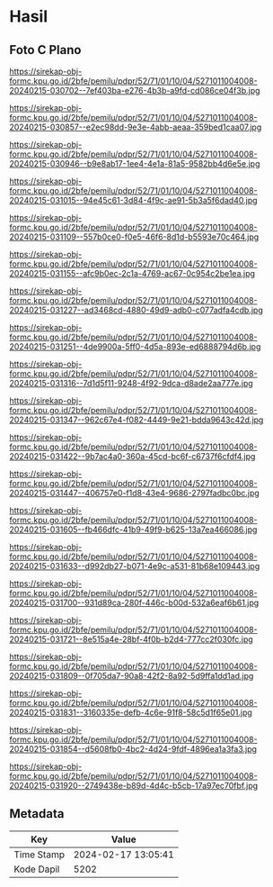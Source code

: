 # Hasil

## Foto C Plano

https://sirekap-obj-formc.kpu.go.id/2bfe/pemilu/pdpr/52/71/01/10/04/5271011004008-20240215-030702--7ef403ba-e276-4b3b-a9fd-cd086ce04f3b.jpg

https://sirekap-obj-formc.kpu.go.id/2bfe/pemilu/pdpr/52/71/01/10/04/5271011004008-20240215-030857--e2ec98dd-9e3e-4abb-aeaa-359bed1caa07.jpg

https://sirekap-obj-formc.kpu.go.id/2bfe/pemilu/pdpr/52/71/01/10/04/5271011004008-20240215-030946--b9e8ab17-1ee4-4e1a-81a5-9582bb4d6e5e.jpg

https://sirekap-obj-formc.kpu.go.id/2bfe/pemilu/pdpr/52/71/01/10/04/5271011004008-20240215-031015--94e45c61-3d84-4f9c-ae91-5b3a5f6dad40.jpg

https://sirekap-obj-formc.kpu.go.id/2bfe/pemilu/pdpr/52/71/01/10/04/5271011004008-20240215-031109--557b0ce0-f0e5-46f6-8d1d-b5593e70c464.jpg

https://sirekap-obj-formc.kpu.go.id/2bfe/pemilu/pdpr/52/71/01/10/04/5271011004008-20240215-031155--afc9b0ec-2c1a-4769-ac67-0c954c2be1ea.jpg

https://sirekap-obj-formc.kpu.go.id/2bfe/pemilu/pdpr/52/71/01/10/04/5271011004008-20240215-031227--ad3468cd-4880-49d9-adb0-c077adfa4cdb.jpg

https://sirekap-obj-formc.kpu.go.id/2bfe/pemilu/pdpr/52/71/01/10/04/5271011004008-20240215-031251--4de9900a-5ff0-4d5a-893e-ed6888794d6b.jpg

https://sirekap-obj-formc.kpu.go.id/2bfe/pemilu/pdpr/52/71/01/10/04/5271011004008-20240215-031316--7d1d5f11-9248-4f92-9dca-d8ade2aa777e.jpg

https://sirekap-obj-formc.kpu.go.id/2bfe/pemilu/pdpr/52/71/01/10/04/5271011004008-20240215-031347--962c67e4-f082-4449-9e21-bdda9643c42d.jpg

https://sirekap-obj-formc.kpu.go.id/2bfe/pemilu/pdpr/52/71/01/10/04/5271011004008-20240215-031422--9b7ac4a0-360a-45cd-bc6f-c6737f6cfdf4.jpg

https://sirekap-obj-formc.kpu.go.id/2bfe/pemilu/pdpr/52/71/01/10/04/5271011004008-20240215-031447--406757e0-f1d8-43e4-9686-2797fadbc0bc.jpg

https://sirekap-obj-formc.kpu.go.id/2bfe/pemilu/pdpr/52/71/01/10/04/5271011004008-20240215-031605--fb466dfc-41b9-49f9-b625-13a7ea466086.jpg

https://sirekap-obj-formc.kpu.go.id/2bfe/pemilu/pdpr/52/71/01/10/04/5271011004008-20240215-031633--d992db27-b071-4e9c-a531-81b68e109443.jpg

https://sirekap-obj-formc.kpu.go.id/2bfe/pemilu/pdpr/52/71/01/10/04/5271011004008-20240215-031700--931d89ca-280f-446c-b00d-532a6eaf6b61.jpg

https://sirekap-obj-formc.kpu.go.id/2bfe/pemilu/pdpr/52/71/01/10/04/5271011004008-20240215-031721--8e515a4e-28bf-4f0b-b2d4-777cc2f030fc.jpg

https://sirekap-obj-formc.kpu.go.id/2bfe/pemilu/pdpr/52/71/01/10/04/5271011004008-20240215-031809--0f705da7-90a8-42f2-8a92-5d9ffa1dd1ad.jpg

https://sirekap-obj-formc.kpu.go.id/2bfe/pemilu/pdpr/52/71/01/10/04/5271011004008-20240215-031831--3160335e-defb-4c6e-91f8-58c5d1f65e01.jpg

https://sirekap-obj-formc.kpu.go.id/2bfe/pemilu/pdpr/52/71/01/10/04/5271011004008-20240215-031854--d5608fb0-4bc2-4d24-9fdf-4896ea1a3fa3.jpg

https://sirekap-obj-formc.kpu.go.id/2bfe/pemilu/pdpr/52/71/01/10/04/5271011004008-20240215-031920--2749438e-b89d-4d4c-b5cb-17a97ec70fbf.jpg


## Metadata

| Key        | Value               |
| ---------- | ------------------- |
| Time Stamp | 2024-02-17 13:05:41 |
| Kode Dapil | 5202                |



